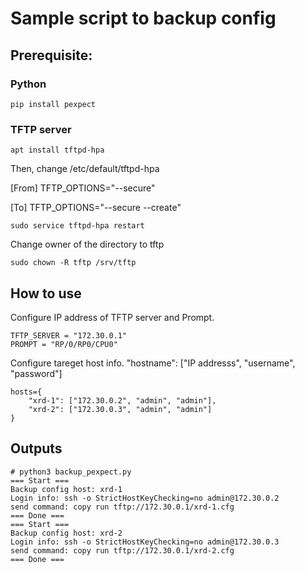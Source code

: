 # Sample script to backup config
## Prerequisite:
### Python
```
pip install pexpect
```

### TFTP server
```
apt install tftpd-hpa
```

Then, change /etc/default/tftpd-hpa

[From] TFTP_OPTIONS="--secure"

[To] TFTP_OPTIONS="--secure --create"

```
sudo service tftpd-hpa restart
```

Change owner of the directory to tftp

```
sudo chown -R tftp /srv/tftp
```

## How to use
Configure IP address of TFTP server and Prompt.

```
TFTP_SERVER = "172.30.0.1"
PROMPT = "RP/0/RP0/CPU0"
```

Configure tareget host info.
"hostname": ["IP addresss", "username", "password"]

```
hosts={
    "xrd-1": ["172.30.0.2", "admin", "admin"],
    "xrd-2": ["172.30.0.3", "admin", "admin"]
}
```


## Outputs
```
# python3 backup_pexpect.py
=== Start ===
Backup config host: xrd-1
Login info: ssh -o StrictHostKeyChecking=no admin@172.30.0.2
send command: copy run tftp://172.30.0.1/xrd-1.cfg
=== Done ===
=== Start ===
Backup config host: xrd-2
Login info: ssh -o StrictHostKeyChecking=no admin@172.30.0.3
send command: copy run tftp://172.30.0.1/xrd-2.cfg
=== Done ===
```
